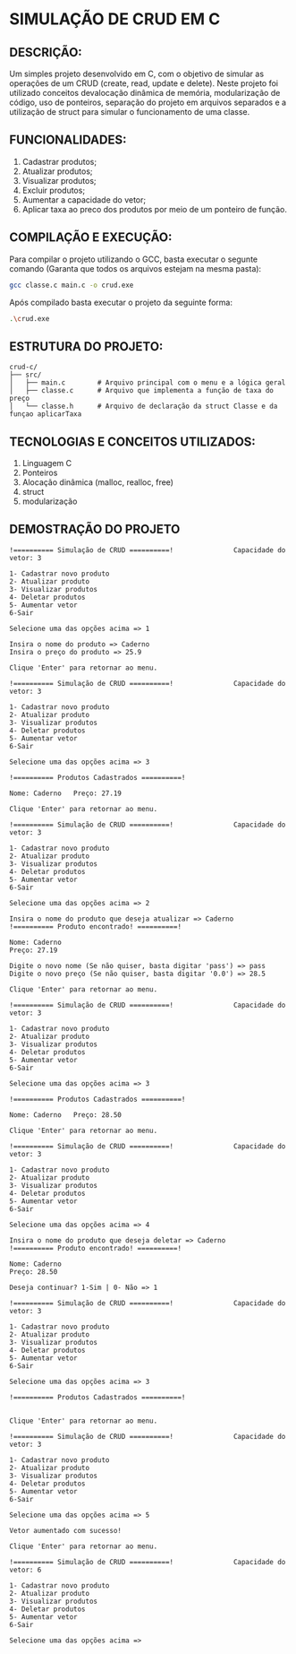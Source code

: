 # SIMULAÇÃO DE CRUD EM C

## DESCRIÇÃO:

Um simples projeto desenvolvido em C, com o objetivo de simular 
as operações de um CRUD (create, read, update e delete). Neste 
projeto foi utilizado conceitos devalocação dinâmica de memória,
modularização de código, uso de ponteiros, separação do projeto em
arquivos separados e a utilização de struct para simular o funcionamento
de uma classe.

## FUNCIONALIDADES:

1. Cadastrar produtos;
2. Atualizar produtos;
3. Visualizar produtos;
4. Excluir produtos;
5. Aumentar a capacidade do vetor;
6. Aplicar taxa ao preco dos produtos por meio de um ponteiro de função.

## COMPILAÇÃO E EXECUÇÃO:

Para compilar o projeto utilizando o GCC, basta executar o segunte comando (Garanta que todos os arquivos estejam na mesma pasta):

```bash
gcc classe.c main.c -o crud.exe
```

Após compilado basta executar o projeto da seguinte forma:

```bash
.\crud.exe
```

## ESTRUTURA DO PROJETO:

```plaintext
crud-c/
├── src/                  
│   ├── main.c        # Arquivo principal com o menu e a lógica geral  
│   ├── classe.c      # Arquivo que implementa a função de taxa do preço  
│   └── classe.h      # Arquivo de declaração da struct Classe e da funçao aplicarTaxa
```

## TECNOLOGIAS E CONCEITOS UTILIZADOS:

1. Linguagem C
2. Ponteiros
3. Alocação dinâmica (malloc, realloc, free)
4. struct
5. modularização

## DEMOSTRAÇÃO DO PROJETO

```plaintext
!========== Simulação de CRUD ==========!               Capacidade do vetor: 3

1- Cadastrar novo produto
2- Atualizar produto
3- Visualizar produtos
4- Deletar produtos
5- Aumentar vetor
6-Sair

Selecione uma das opções acima => 1
```
```plaintext
Insira o nome do produto => Caderno 
Insira o preço do produto => 25.9

Clique 'Enter' para retornar ao menu.
```
```plaintext
!========== Simulação de CRUD ==========!               Capacidade do vetor: 3

1- Cadastrar novo produto
2- Atualizar produto
3- Visualizar produtos
4- Deletar produtos
5- Aumentar vetor
6-Sair

Selecione uma das opções acima => 3
```
```plaintext
!========== Produtos Cadastrados ==========!

Nome: Caderno   Preço: 27.19

Clique 'Enter' para retornar ao menu.
```
```plaintext
!========== Simulação de CRUD ==========!               Capacidade do vetor: 3

1- Cadastrar novo produto
2- Atualizar produto
3- Visualizar produtos
4- Deletar produtos
5- Aumentar vetor
6-Sair

Selecione uma das opções acima => 2
```
```plaintext
Insira o nome do produto que deseja atualizar => Caderno
!========== Produto encontrado! ==========!

Nome: Caderno
Preço: 27.19

Digite o novo nome (Se não quiser, basta digitar 'pass') => pass
Digite o novo preço (Se não quiser, basta digitar '0.0') => 28.5

Clique 'Enter' para retornar ao menu.
```
```plaintext
!========== Simulação de CRUD ==========!               Capacidade do vetor: 3

1- Cadastrar novo produto
2- Atualizar produto
3- Visualizar produtos
4- Deletar produtos
5- Aumentar vetor
6-Sair

Selecione uma das opções acima => 3
```
```plaintext
!========== Produtos Cadastrados ==========!

Nome: Caderno   Preço: 28.50

Clique 'Enter' para retornar ao menu.
```
```plaintext
!========== Simulação de CRUD ==========!               Capacidade do vetor: 3

1- Cadastrar novo produto
2- Atualizar produto
3- Visualizar produtos
4- Deletar produtos
5- Aumentar vetor
6-Sair

Selecione uma das opções acima => 4
```
```plaintext
Insira o nome do produto que deseja deletar => Caderno
!========== Produto encontrado! ==========!

Nome: Caderno
Preço: 28.50

Deseja continuar? 1-Sim | 0- Não => 1
```
```plaintext
!========== Simulação de CRUD ==========!               Capacidade do vetor: 3

1- Cadastrar novo produto
2- Atualizar produto
3- Visualizar produtos
4- Deletar produtos
5- Aumentar vetor
6-Sair

Selecione uma das opções acima => 3
```
```plaintext
!========== Produtos Cadastrados ==========!


Clique 'Enter' para retornar ao menu.
```
```plaintext
!========== Simulação de CRUD ==========!               Capacidade do vetor: 3

1- Cadastrar novo produto
2- Atualizar produto
3- Visualizar produtos
4- Deletar produtos
5- Aumentar vetor
6-Sair

Selecione uma das opções acima => 5
```
```plaintext
Vetor aumentado com sucesso!

Clique 'Enter' para retornar ao menu.
```
```plaintext
!========== Simulação de CRUD ==========!               Capacidade do vetor: 6

1- Cadastrar novo produto
2- Atualizar produto
3- Visualizar produtos
4- Deletar produtos
5- Aumentar vetor
6-Sair

Selecione uma das opções acima =>
```
